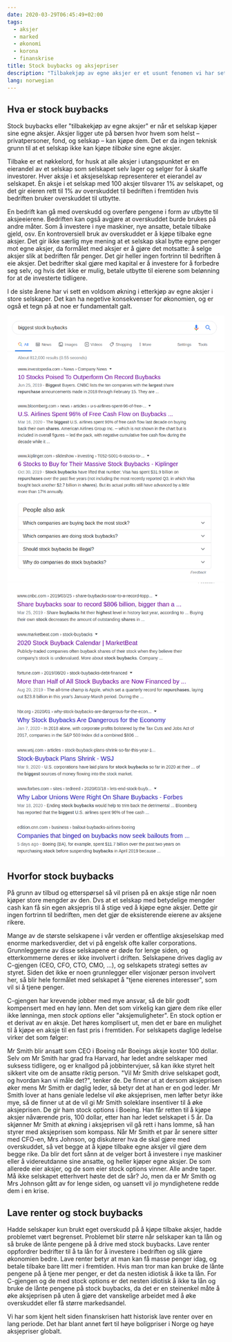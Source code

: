 ```yaml
---
date: 2020-03-29T06:45:49+02:00
tags:
  - aksjer
  - marked
  - økonomi
  - korona
  - finanskrise
title: Stock buybacks og aksjepriser
description: "Tilbakekjøp av egne aksjer er et usunt fenomen vi har sett mye av i det siste. Hva har det å si for økonomiens helse og aksjepriser?"
lang: norwegian
---
```


## Hva er stock buybacks

Stock buybacks eller "tilbakekjøp av egne aksjer" er når et selskap kjøper sine egne aksjer. Aksjer ligger ute på børsen hvor hvem som helst – privatpersoner, fond, og selskap – kan kjøpe dem. Det er da ingen teknisk grunn til at et selskap ikke kan kjøpe _tilbake_ sine egne aksjer.

Tilbake er et nøkkelord, for husk at alle aksjer i utangspunktet er en eierandel av et selskap som selskapet selv lager og selger for å skaffe investorer. Hver aksje i et aksjeselskap representerer et eierandel av selskapet. Èn aksje i et selskap med 100 aksjer tilsvarer 1% av selskapet, og det gir eieren rett til 1% av overskuddet til bedriften i fremtiden hvis bedriften bruker overskuddet til utbytte.

En bedrift kan gå med overskudd og overføre pengene i form av utbytte til aksjeeierene. Bedriften kan også avgjøre at overskuddet burde brukes på andre måter. Som å investere i nye maskiner, nye ansatte, betale tilbake gjeld, osv.
En kontroversiell bruk av overskuddet er å kjøpe tilbake egne aksjer. Det gir ikke særlig mye mening at et selskap skal bytte egne penger mot egne aksjer, da formålet med aksjer er å gjøre det motsatte: å selge aksjer slik at bedriften får penger. Det gir heller ingen fortrinn til bedriften å eie aksjer. Det bedrifter skal gjøre med kapital er å investere for å forbedre seg selv, og hvis det ikke er mulig, betale utbytte til eierene som belønning for at de investerte tidligere.

I de siste årene har vi sett en voldsom økning i etterkjøp av egne aksjer i store selskaper. Det kan ha negetive konsekvenser for økonomien, og er også et tegn på at noe er fundamentalt galt.

![Googlesøk på "biggest stock buybacks" 29. mars 2020. (del 1)](google-search-stock-buybacks-1.png)
![Googlesøk på "biggest stock buybacks" 29. mars 2020. (del 2)](google-search-stock-buybacks-2.png)

## Hvorfor stock buybacks

På grunn av tilbud og etterspørsel så vil prisen på en aksje stige når noen kjøper store mengder av den. Dvs at et selskap med betydelige mengder cash kan få sin egen aksjepris til å stige ved å kjøpe egne aksjer. Dette gir ingen fortrinn til bedriften, men det gjør de eksisterende eierene av aksjene rikere.

Mange av de største selskapene i vår verden er offentlige aksjeselskap med enorme markedsverdier, det vi på engelsk ofte kaller corporations. Grunnleggerne av disse selskapene er døde for lenge siden, og etterkommerne deres er ikke involvert i driften. Selskapene drives daglig av C-gjengen (CEO, CFO, CTO, CMO, ...), og selskapets strategi settes av styret. Siden det ikke er noen grunnlegger eller visjonær person involvert her, så blir hele formålet med selskapet å "tjene eierenes interesser", som vil si å tjene penger.

C-gjengen har krevende jobber med mye ansvar, så de blir godt kompensert med en høy lønn. Men det som virkelig kan gjøre dem rike eller ikke lønninga, men _stock options_ eller "aksjemuligheter". En stock option er et derivat av en aksje. Det høres komplisert ut, men det er bare en mulighet til å kjøpe en aksje til en fast pris i fremtiden. For selskapets daglige ledelse virker det som følger:

Mr Smith blir ansatt som CEO i Boeing når Boeings aksje koster 100 dollar. Selv om Mr Smith har grad fra Harvard, har ledet andre selskaper med suksess tidligere, og er knallgod på jobbintervjuer, så kan ikke styret helt sikkert vite om de ansatte riktig person. "Vil Mr Smith drive selskapet godt, og hvordan kan vi måle det?", tenker de.
De finner ut at dersom aksjeprisen øker mens Mr Smith er daglig leder, så betyr det at han er en god leder. Mr Smith lover at hans geniale ledelse vil øke aksjeprisen, men løfter betyr ikke mye, så de finner ut at de vil gi Mr Smith soleklare insentiver til å øke aksjeprisen. De gir ham stock options i Boeing. Han får retten til å kjøpe aksjer nåværende pris, 100 dollar, etter han har ledet selskapet i 5 år.
Da skjønner Mr Smith at økning i aksjeprisen vil gå rett i hans lomme, så han styrer med aksjeprisen som kompass.
Når Mr Smith et par år senere sitter med CFO-en, Mrs Johnson, og diskuterer hva de skal gjøre med overskuddet, så vet begge at å kjøpe tilbake egne aksjer vil gjøre dem begge rike. Da blir det fort sånn at de velger bort å investere i nye maskiner eller å videreutdanne sine ansatte, og heller kjøper egne aksjer.
De som allerede eier aksjer, og de som eier stock options vinner. Alle andre taper. Må ikke selskapet etterhvert høste det de sår? Jo, men da er Mr Smith og Mrs Johnson gått av for lenge siden, og uansett vil jo myndighetene redde dem i en krise.

## Lave renter og stock buybacks

Hadde selskaper kun brukt eget overskudd på å kjøpe tilbake aksjer, hadde problemet vært begrenset. Problemet blir større når selskaper kan ta lån og så bruke de lånte pengene på å drive med stock buybacks.
Lave renter oppfordrer bedrifter til å ta lån for å investere i bedriften og slik gjøre økonomien bedre. Lave renter betyr at man kan få masse penger idag, og betale tilbake bare litt mer i fremtiden. Hvis man tror man kan bruke de lånte pengene på å tjene mer penger, er det da nesten idiotisk å ikke ta lån. For C-gjengen og de med stock options er det nesten idiotisk å ikke ta lån og bruke de lånte pengene på stock buybacks, da det er en steinenkel måte å øke aksjeprisen på uten å gjøre det vanskelige arbeidet med å øke overskuddet eller få større markedsandel.

Vi har som kjent helt siden finanskrisen hatt historisk lave renter over en lang periode. Det har blant annet ført til høye boligpriser i Norge og høye aksjepriser globalt.
